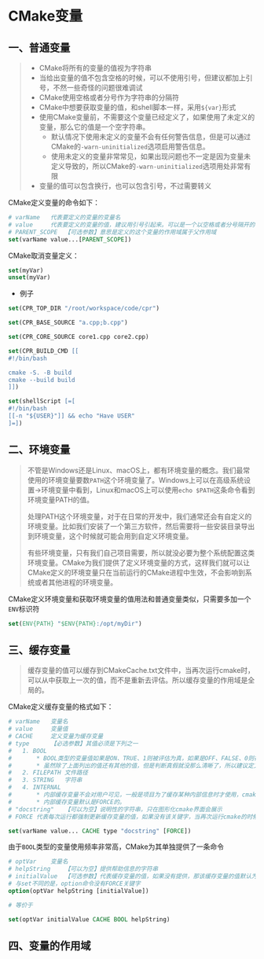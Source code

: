# CMake变量

## 一、普通变量

> * CMake将所有的变量的值视为字符串
> * 当给出变量的值不包含空格的时候，可以不使用引号，但建议都加上引号，不然一些奇怪的问题很难调试
> * CMake使用空格或者分号作为字符串的分隔符
> * CMake中想要获取变量的值，和shell脚本一样，采用`${var}`形式
> * 使用CMake变量前，不需要这个变量已经定义了，如果使用了未定义的变量，那么它的值是一个空字符串。
>   * 默认情况下使用未定义的变量不会有任何警告信息，但是可以通过CMake的`-warn-uninitialized`选项启用警告信息。
>   * 使用未定义的变量非常常见，如果出现问题也不一定是因为变量未定义导致的，所以CMake的`-warn-uninitialized`选项用处非常有限
> * 变量的值可以包含换行，也可以包含引号，不过需要转义

CMake定义变量的命令如下：

```cmake
# varName	代表要定义的变量的变量名
# value		代表要定义的变量的值，建议用引号引起来。可以是一个以空格或者分号隔开的字符串，这样定义的变量将是一个列表。
# PARENT_SCOPE	【可选参数】意思是定义的这个变量的作用域属于父作用域
set(varName value...[PARENT_SCOPE])
```

CMake取消变量定义：

```cmake
set(myVar)
unset(myVar)
```



* 例子

```cmake
set(CPR_TOP_DIR "/root/workspace/code/cpr")

set(CPR_BASE_SOURCE "a.cpp;b.cpp")

set(CPR_CORE_SOURCE core1.cpp core2.cpp)

set(CPR_BUILD_CMD [[
#!/bin/bash

cmake -S. -B build
cmake --build build
]])

set(shellScript [=[
#!/bin/bash
[[-n "${USER}"]] && echo "Have USER"
]=])
```



## 二、环境变量

> 不管是Windows还是Linux、macOS上，都有环境变量的概念。我们最常使用的环境变量要数`PATH`这个环境变量了。Windows上可以在高级系统设置->环境变量中看到，Linux和macOS上可以使用`echo $PATH`这条命令看到环境变量PATH的值。
>
> 处理PATH这个环境变量，对于在日常的开发中，我们通常还会有自定义的环境变量。比如我们安装了一个第三方软件，然后需要将一些安装目录导出到环境变量，这个时候就可能会用到自定义环境变量。
>
> 有些环境变量，只有我们自己项目需要，所以就没必要为整个系统配置这类环境变量。CMake为我们提供了定义环境变量的方式，这样我们就可以让CMake定义的环境变量只在当前运行的CMake进程中生效，不会影响到系统或者其他进程的环境变量。

CMake定义环境变量和获取环境变量的值用法和普通变量类似，只需要多加一个`ENV`标识符

```cmake
set(ENV{PATH} "$ENV{PATH}:/opt/myDir")
```



## 三、缓存变量

> 缓存变量的值可以缓存到CMakeCache.txt文件中，当再次运行cmake时，可以从中获取上一次的值，而不是重新去评估。所以缓存变量的作用域是全局的。

CMake定义缓存变量的格式如下：

```cmake
# varName	变量名
# value		变量值
# CACHE		定义变量为缓存变量
# type		【必选参数】其值必须是下列之一
#	1. BOOL
#		* BOOL类型的变量值如果是ON、TRUE、1则被评估为真，如果是OFF、FALSE、0则被评估为假
#		* 虽然除了上面列出的值还有其他的值，但是判断真假就没那么清晰了，所以建议定义BOOL类型的缓存变量的是否，其值就采用上述列出的值。虽然不区分大小写，但是建议统一使用大写
#	2. FILEPATH	文件路径
#	3. STRING	字符串
#	4. INTERNAL
#		* 内部缓存变量不会对用户可见，一般是项目为了缓存某种内部信息时才使用，cmake图形化界面工具也对其不可见
#		* 内部缓存变量默认是FORCE的。
# "docstring"	【可以为空】说明性的字符串，只在图形化cmake界面会展示
# FORCE	代表每次运行都强制更新缓存变量的值，如果没有该关键字，当再次运行cmake的时候，cmake将使用CMakeCache.txt文件中缓存的值，而不是重新进行评估

set(varName value... CACHE type "docstring" [FORCE])
```



由于`BOOL`类型的变量使用频率非常高，CMake为其单独提供了一条命令

```cmake
# optVar	变量名
# helpString	【可以为空】提供帮助信息的字符串
# initialValue	【可选参数】代表缓存变量的值，如果没有提供，那该缓存变量的值默认为OFF
# 与set不同的是，option命令没有FORCE关键字
option(optVar helpString [initialValue])

# 等价于

set(optVar initialValue CACHE BOOL helpString)
```



## 四、变量的作用域

